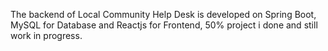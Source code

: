 The backend of Local Community Help Desk is developed on Spring Boot, MySQL for Database and Reactjs for Frontend, 50% project i done and still work in progress.
